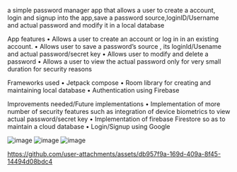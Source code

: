 a simple password manager app that allows a user to create a account, login and signup into the app,save a password source,loginID/Username and actual password and modify it in a local database

App features
•	Allows a user to create an account or log in in an existing account.
•	Allows user to save a password’s source , its loginId/Usename and actual password/secret key
•	Allows user to modify and delete a password 
•	Allows a user to view the actual password only for very small duration for security reasons

Frameworks used
•	Jetpack compose
•	Room library for creating and maintaining local database
•	Authentication using Firebase 

Improvements needed/Future implementations
•	Implementation of more number of security features such as integration of device biometrics to view actual password/secret key
•	Implementation of firebase Firestore so as to maintain a cloud database
•	Login/Signup using Google

![image](https://github.com/user-attachments/assets/bfb2ee8b-2f47-4b48-b2fb-66b3b4e57171)
![image](https://github.com/user-attachments/assets/21d59e7a-5d07-490b-a18d-5a888393e6c8)
![image](https://github.com/user-attachments/assets/892dfaae-eb70-4543-939f-0594a90e1235)

https://github.com/user-attachments/assets/db957f9a-169d-409a-8f45-14494d08bdc4

